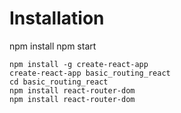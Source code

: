 # Installation


npm install
npm start
```
npm install -g create-react-app
create-react-app basic_routing_react
cd basic_routing_react
npm install react-router-dom
npm install react-router-dom
